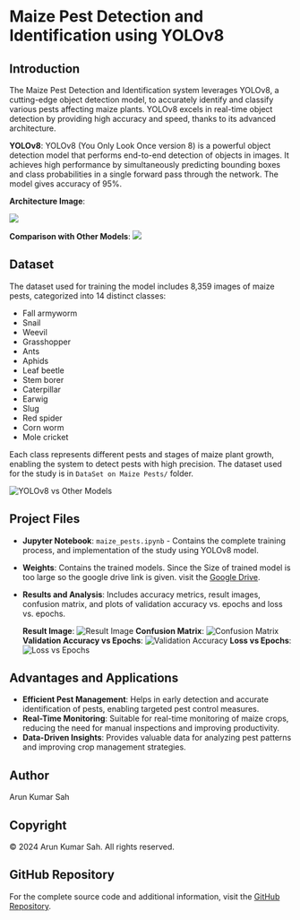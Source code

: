 
# Maize Pest Detection and Identification using YOLOv8

## Introduction

The Maize Pest Detection and Identification system leverages YOLOv8, a cutting-edge object detection model, to accurately identify and classify various pests affecting maize plants. YOLOv8 excels in real-time object detection by providing high accuracy and speed, thanks to its advanced architecture. 

**YOLOv8**: YOLOv8 (You Only Look Once version 8) is a powerful object detection model that performs end-to-end detection of objects in images. It achieves high performance by simultaneously predicting bounding boxes and class probabilities in a single forward pass through the network. The model gives accuracy of 95%.

**Architecture Image**: 

![](YOLOv8_self.png)

**Comparison with Other Models**: ![](Comparison.png)

## Dataset

The dataset used for training the model includes 8,359 images of maize pests, categorized into 14 distinct classes:

- Fall armyworm
- Snail
- Weevil
- Grasshopper
- Ants
- Aphids
- Leaf beetle
- Stem borer
- Caterpillar
- Earwig
- Slug
- Red spider
- Corn worm
- Mole cricket

Each class represents different pests and stages of maize plant growth, enabling the system to detect pests with high precision. The dataset used for the study is in `DataSet on Maize Pests/` folder.

![YOLOv8 vs Other Models](Datasets_PieChart.jpeg)

## Project Files

- **Jupyter Notebook**: `maize_pests.ipynb` - Contains the complete training process, and implementation of the study using YOLOv8 model.
- **Weights**: Contains the trained models. Since the Size of trained model is too large so the google drive link is given.
visit the [Google Drive](https://drive.google.com/drive/folders/1-2SifQO3BlOeNZZ1YPTHMX6EId2KJch5?usp=drive_link).
- **Results and Analysis**: Includes accuracy metrics, result images, confusion matrix, and plots of validation accuracy vs. epochs and loss vs. epochs.

  **Result Image**:
  ![Result Image](Result.png)
   **Confusion Matrix**:
  ![Confusion Matrix](confusion_matrix.png)
   **Validation Accuracy vs Epochs**:
   ![Validation Accuracy](Validation_AccuracyVsEpochs.png)
   **Loss vs Epochs**:
  ![Loss vs Epochs](LossAndAccuracy.png)

## Advantages and Applications

- **Efficient Pest Management**: Helps in early detection and accurate identification of pests, enabling targeted pest control measures.
- **Real-Time Monitoring**: Suitable for real-time monitoring of maize crops, reducing the need for manual inspections and improving productivity.
- **Data-Driven Insights**: Provides valuable data for analyzing pest patterns and improving crop management strategies.

## Author

Arun Kumar Sah

## Copyright

© 2024 Arun Kumar Sah. All rights reserved.

## GitHub Repository

For the complete source code and additional information, visit the [GitHub Repository](https://github.com/arunsah10/Maize-Pest-Detection-And-Identification).
